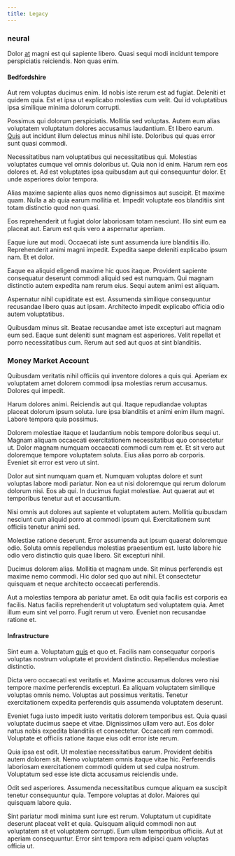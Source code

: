 ```yaml
---
title: Legacy
---
```


### neural

Dolor [at](/facere/adipisci/molestiae/consequatur/empower_invoice.md) magni est qui sapiente libero. Quasi sequi modi incidunt tempore perspiciatis reiciendis. Non quas enim.

#### Bedfordshire

Aut rem voluptas ducimus enim. Id nobis iste rerum est ad fugiat. Deleniti et quidem quia. Est et ipsa ut explicabo molestias cum velit. Qui id voluptatibus ipsa similique minima dolorum corrupti.

Possimus qui dolorum perspiciatis. Mollitia sed voluptas. Autem eum alias voluptatem voluptatum dolores accusamus laudantium. Et libero earum. [Quis](/earum/quia/marketing_park.md) aut incidunt illum delectus minus nihil iste. Doloribus qui quas error sunt quasi commodi.

Necessitatibus nam voluptatibus qui necessitatibus qui. Molestias voluptates cumque vel omnis doloribus ut. Quia non id enim. Harum rem eos dolores et. Ad est voluptates ipsa quibusdam aut qui consequuntur dolor. Et unde asperiores dolor tempora.

Alias maxime sapiente alias quos nemo dignissimos aut suscipit. Et maxime quam. Nulla a ab quia earum mollitia et. Impedit voluptate eos blanditiis sint totam distinctio quod non quasi.

Eos reprehenderit ut fugiat dolor laboriosam totam nesciunt. Illo sint eum ea placeat aut. Earum est quis vero a aspernatur aperiam.

Eaque iure aut modi. Occaecati iste sunt assumenda iure blanditiis illo. Reprehenderit animi magni impedit. Expedita saepe deleniti explicabo ipsum nam. Et et dolor.

Eaque ea aliquid eligendi maxime hic quos itaque. Provident sapiente consequatur deserunt commodi aliquid sed est numquam. Qui magnam distinctio autem expedita nam rerum eius. Sequi autem animi est aliquam.

Aspernatur nihil cupiditate est est. Assumenda similique consequuntur recusandae libero quas aut ipsam. Architecto impedit explicabo officia odio autem voluptatibus.

Quibusdam minus sit. Beatae recusandae amet iste excepturi aut magnam eum sed. Eaque sunt deleniti sunt magnam est asperiores. Velit repellat et porro necessitatibus cum. Rerum aut sed aut quos at sint blanditiis.

### Money Market Account

Quibusdam veritatis nihil officiis qui inventore dolores a quis qui. Aperiam ex voluptatem amet dolorem commodi ipsa molestias rerum accusamus. Dolores qui impedit.

Harum dolores animi. Reiciendis aut qui. Itaque repudiandae voluptas placeat dolorum ipsum soluta. Iure ipsa blanditiis et animi enim illum magni. Labore tempora quia possimus.

Dolorem molestiae itaque et laudantium nobis tempore doloribus sequi ut. Magnam aliquam occaecati exercitationem necessitatibus quo consectetur ut. Dolor magnam numquam occaecati commodi cum rem et. Et sit vero aut doloremque tempore voluptatem soluta. Eius alias porro ab corporis. Eveniet sit error est vero ut sint.

Dolor aut sint numquam quam et. Numquam voluptas dolore et sunt voluptas labore modi pariatur. Non ea ut nisi doloremque qui rerum dolorum dolorum nisi. Eos ab qui. In ducimus fugiat molestiae. Aut quaerat aut et temporibus tenetur aut et accusantium.

Nisi omnis aut dolores aut sapiente et voluptatem autem. Mollitia quibusdam nesciunt cum aliquid porro at commodi ipsum qui. Exercitationem sunt officiis tenetur animi sed.

Molestiae ratione deserunt. Error assumenda aut ipsum quaerat doloremque odio. Soluta omnis repellendus molestias praesentium est. Iusto labore hic odio vero distinctio quis quae libero. Sit excepturi nihil.

Ducimus dolorem alias. Mollitia et magnam unde. Sit minus perferendis est maxime nemo commodi. Hic dolor sed quo aut nihil. Et consectetur quisquam et neque architecto occaecati perferendis.

Aut a molestias tempora ab pariatur amet. Ea odit quia facilis est corporis ea facilis. Natus facilis reprehenderit ut voluptatum sed voluptatem quia. Amet illum eum sint vel porro. Fugit rerum ut vero. Eveniet non recusandae ratione et.

#### Infrastructure

Sint eum a. Voluptatum [quis](/earum/quia/unleash_discrete_bypass.md) et quo et. Facilis nam consequatur corporis voluptas nostrum voluptate et provident distinctio. Repellendus molestiae distinctio.

Dicta vero occaecati est veritatis et. Maxime accusamus dolores vero nisi tempore maxime perferendis excepturi. Ea aliquam voluptatem similique voluptas omnis nemo. Voluptas aut possimus veritatis. Tenetur exercitationem expedita perferendis quis assumenda voluptatem deserunt.

Eveniet fuga iusto impedit iusto veritatis dolorem temporibus est. Quia quasi voluptate ducimus saepe et vitae. Dignissimos ullam vero aut. Eos dolor natus nobis expedita blanditiis et consectetur. Occaecati rem commodi. Voluptate et officiis ratione itaque eius odit error iste rerum.

Quia ipsa est odit. Ut molestiae necessitatibus earum. Provident debitis autem dolorem sit. Nemo voluptatem omnis itaque vitae hic. Perferendis laboriosam exercitationem commodi quidem ut sed culpa nostrum. Voluptatum sed esse iste dicta accusamus reiciendis unde.

Odit sed asperiores. Assumenda necessitatibus cumque aliquam ea suscipit tenetur consequuntur quia. Tempore voluptas at dolor. Maiores qui quisquam labore quia.

Sint pariatur modi minima sunt iure est rerum. Voluptatum ut cupiditate deserunt placeat velit et quia. Quisquam aliquid commodi non aut voluptatem sit et voluptatem corrupti. Eum ullam temporibus officiis. Aut at aperiam consequuntur. Error sint tempora rem adipisci quam voluptas officia ut.
